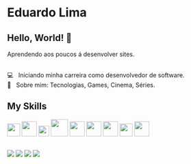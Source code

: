 
# Eduardo Lima

## Hello, World! 🚀
Aprendendo aos poucos á desenvolver sites.
<br />

 <br/> 💻  &nbsp; Iniciando minha carreira como desenvolvedor de software.
 <br/> 💬  &nbsp; Sobre mim: Tecnologias, Games, Cinema, Séries.

<div>
 
 ## My Skills

<img width="30px" src="https://cdn.jsdelivr.net/gh/devicons/devicon/icons/javascript/javascript-original.svg" />
<img width="35px" src="https://upload.wikimedia.org/wikipedia/commons/thumb/6/61/HTML5_logo_and_wordmark.svg/640px-HTML5_logo_and_wordmark.svg.png" />
<img width="25px" src="https://upload.wikimedia.org/wikipedia/commons/thumb/d/d5/CSS3_logo_and_wordmark.svg/726px-CSS3_logo_and_wordmark.svg.png" />
<img width="40px" src="https://upload.wikimedia.org/wikipedia/commons/thumb/b/b2/Bootstrap_logo.svg/1280px-Bootstrap_logo.svg.png" />
<img width="35px" src="https://upload.wikimedia.org/wikipedia/commons/thumb/a/a7/React-icon.svg/2300px-React-icon.svg.png" />
<img width="35px" src="https://upload.wikimedia.org/wikipedia/commons/thumb/3/3f/Git_icon.svg/2048px-Git_icon.svg.png" />
<img width="35px" src="https://upload.wikimedia.org/wikipedia/commons/thumb/a/a8/NestJS.svg/1200px-NestJS.svg.png" />
<img width="30px" src="https://seeklogo.com/images/N/nodejs-logo-FBE122E377-seeklogo.com.png" />
<img width="35px" src="https://upload.wikimedia.org/wikipedia/commons/thumb/4/4c/Typescript_logo_2020.svg/1200px-Typescript_logo_2020.svg.png" />

</div>
 
##

<div>
 <a href="https://api.whatsapp.com/send?phone=5592991887687&text=Ol%C3%A1!"><img src="https://img.shields.io/badge/WhatsApp-25D366?style=for-the-badge&logo=whatsapp&logoColor=white" /></a>
 <a href="https://www.instagram.com/itseduardolima"><img src="https://img.shields.io/badge/Instagram-E4405F?style=for-the-badge&logo=instagram&logoColor=white" /></a>
 <a href="eduardolima2417@gmail.com"><img src="https://img.shields.io/badge/Gmail-D14836?style=for-the-badge&logo=gmail&logoColor=white" /></a>
 <a href="https://www.linkedin.com/in/eduardolima07/"><img src="https://img.shields.io/badge/LinkedIn-0077B5?style=for-the-badge&logo=linkedin&logoColor=white" /></a>
</div>
